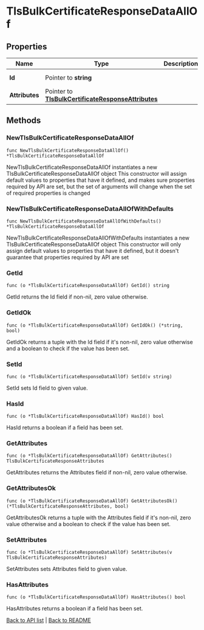 # TlsBulkCertificateResponseDataAllOf

## Properties

Name | Type | Description | Notes
------------ | ------------- | ------------- | -------------
**Id** | Pointer to **string** |  | [optional] [readonly] 
**Attributes** | Pointer to [**TlsBulkCertificateResponseAttributes**](TlsBulkCertificateResponseAttributes.md) |  | [optional] 

## Methods

### NewTlsBulkCertificateResponseDataAllOf

`func NewTlsBulkCertificateResponseDataAllOf() *TlsBulkCertificateResponseDataAllOf`

NewTlsBulkCertificateResponseDataAllOf instantiates a new TlsBulkCertificateResponseDataAllOf object
This constructor will assign default values to properties that have it defined,
and makes sure properties required by API are set, but the set of arguments
will change when the set of required properties is changed

### NewTlsBulkCertificateResponseDataAllOfWithDefaults

`func NewTlsBulkCertificateResponseDataAllOfWithDefaults() *TlsBulkCertificateResponseDataAllOf`

NewTlsBulkCertificateResponseDataAllOfWithDefaults instantiates a new TlsBulkCertificateResponseDataAllOf object
This constructor will only assign default values to properties that have it defined,
but it doesn't guarantee that properties required by API are set

### GetId

`func (o *TlsBulkCertificateResponseDataAllOf) GetId() string`

GetId returns the Id field if non-nil, zero value otherwise.

### GetIdOk

`func (o *TlsBulkCertificateResponseDataAllOf) GetIdOk() (*string, bool)`

GetIdOk returns a tuple with the Id field if it's non-nil, zero value otherwise
and a boolean to check if the value has been set.

### SetId

`func (o *TlsBulkCertificateResponseDataAllOf) SetId(v string)`

SetId sets Id field to given value.

### HasId

`func (o *TlsBulkCertificateResponseDataAllOf) HasId() bool`

HasId returns a boolean if a field has been set.

### GetAttributes

`func (o *TlsBulkCertificateResponseDataAllOf) GetAttributes() TlsBulkCertificateResponseAttributes`

GetAttributes returns the Attributes field if non-nil, zero value otherwise.

### GetAttributesOk

`func (o *TlsBulkCertificateResponseDataAllOf) GetAttributesOk() (*TlsBulkCertificateResponseAttributes, bool)`

GetAttributesOk returns a tuple with the Attributes field if it's non-nil, zero value otherwise
and a boolean to check if the value has been set.

### SetAttributes

`func (o *TlsBulkCertificateResponseDataAllOf) SetAttributes(v TlsBulkCertificateResponseAttributes)`

SetAttributes sets Attributes field to given value.

### HasAttributes

`func (o *TlsBulkCertificateResponseDataAllOf) HasAttributes() bool`

HasAttributes returns a boolean if a field has been set.


[Back to API list](../README.md#documentation-for-api-endpoints) | [Back to README](../README.md)



